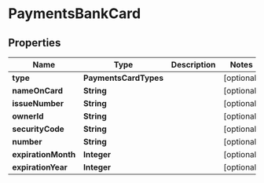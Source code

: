 

# PaymentsBankCard


## Properties

| Name | Type | Description | Notes |
|------------ | ------------- | ------------- | -------------|
|**type** | **PaymentsCardTypes** |  |  [optional] |
|**nameOnCard** | **String** |  |  [optional] |
|**issueNumber** | **String** |  |  [optional] |
|**ownerId** | **String** |  |  [optional] |
|**securityCode** | **String** |  |  [optional] |
|**number** | **String** |  |  [optional] |
|**expirationMonth** | **Integer** |  |  [optional] |
|**expirationYear** | **Integer** |  |  [optional] |



